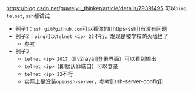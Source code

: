 https://blog.csdn.net/guweiyu_thinker/article/details/79391495
可以`ping`, `telnet`, `ssh`都试试
- 例子1：`ssh git@github.com`可以看你的[[https-ssh]]有没有问题
- 例子2：`ping`可以`telnet <ip> 22`不行，发现是被学校防火墙拦了
  - [参考](https://bobcares.com/blog/telnet-connection-refused-by-remote-host/)
- 例子3
  - `telnet <ip> 2017`（[[v2raya]]登录界面）可以看到输出
  - `telnet <ip>`（即默认`23`端口）可以登录
  - `telnet <ip> 22`不行
  - 实际上是没装`openssh-server`，参考[[ssh-server-config]]